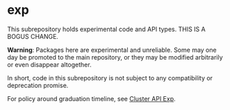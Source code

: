 # exp

This subrepository holds experimental code and API types. THIS IS A BOGUS CHANGE.

**Warning**: Packages here are experimental and unreliable. Some may one day be promoted to the main repository, or they may be modified arbitrarily or even disappear altogether.

In short, code in this subrepository is not subject to any compatibility or deprecation promise.


For policy around graduation timeline, see [Cluster API Exp](https://github.com/kubernetes-sigs/cluster-api/tree/master/exp).

